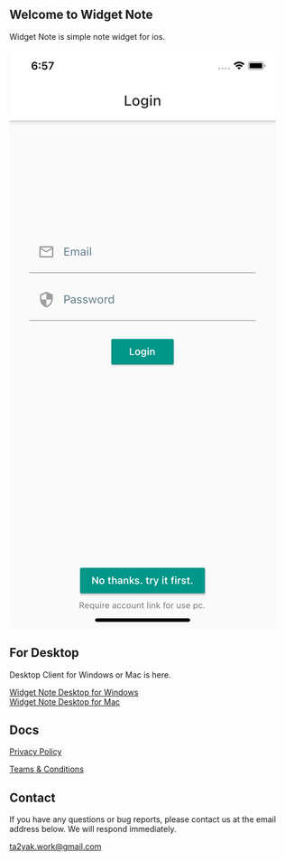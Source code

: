 ## Welcome to Widget Note

Widget Note is simple note widget for ios.

![Widget Note](https://github.com/ta2yak/widget-note/blob/main/docs/images/top-20210820.png?raw=true "Widget Note")



## For Desktop

Desktop Client for Windows or Mac is here.

[Widget Note Desktop for Windows](https://github.com/ta2yak/WidgetNoteDesktop/releases/latest/download/Widget-Note-Desktop-Setup.exe)  
[Widget Note Desktop for Mac](https://github.com/ta2yak/WidgetNoteDesktop/releases/latest/download/Widget-Note-Desktop.dmg)  



## Docs

[Privacy Policy](https://ta2yak.github.io/widget-note/policy/en)

[Teams & Conditions](https://ta2yak.github.io/widget-note/terms/en)


## Contact

If you have any questions or bug reports, please contact us at the email address below. We will respond immediately.

ta2yak.work@gmail.com


